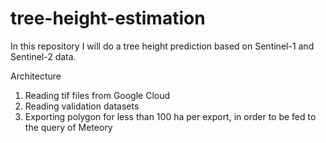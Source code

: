 # tree-height-estimation
In this repository I will do a tree height prediction based on Sentinel-1 and Sentinel-2 data.

Architecture
1. Reading tif files from Google Cloud
2. Reading validation datasets
3. Exporting polygon for less than 100 ha per export, in order to be fed to the query of Meteory